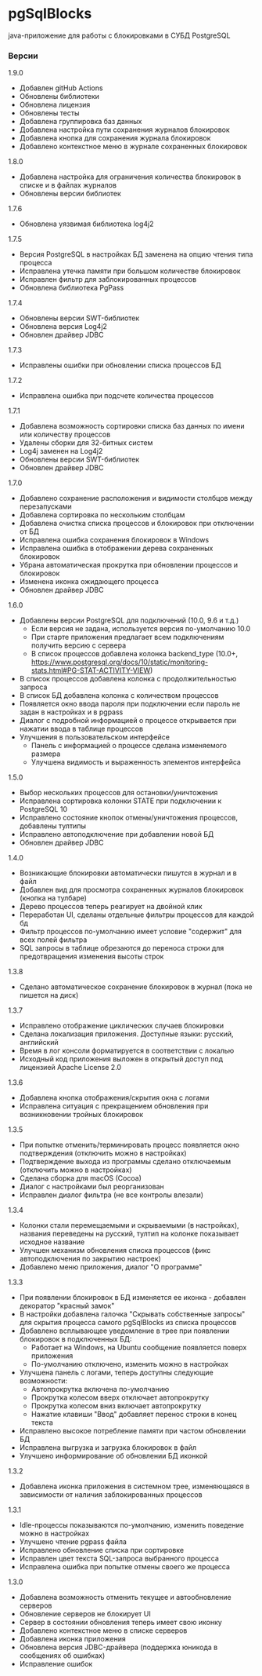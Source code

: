 # pgSqlBlocks

java-приложение для работы с блокировками в СУБД PostgreSQL

### Версии

1.9.0

* Добавлен gitHub Actions
* Обновлены библиотеки
* Обновлена лицензия
* Обновлены тесты
* Добавлена группировка баз данных
* Добавлена настройка пути сохранения журналов блокировок
* Добавлена кнопка для сохранения журнала блокировок
* Добавлено контекстное меню в журнале сохраненных блокировок

1.8.0

* Добавлена настройка для ограничения количества блокировок в списке и в файлах журналов
* Обновлены версии библиотек

1.7.6

* Обновлена уязвимая библиотека log4j2

1.7.5

* Версия PostgreSQL в настройках БД заменена на опцию чтения типа процесса
* Исправлена утечка памяти при большом количестве блокировок
* Исправлен фильтр для заблокированных процессов
* Обновлена библиотека PgPass

1.7.4

* Обновлены версии SWT-библиотек
* Обновлена версия Log4j2
* Обновлен драйвер JDBC

1.7.3

* Исправлены ошибки при обновлении списка процессов БД

1.7.2

* Исправлена ошибка при подсчете количества процессов

1.7.1

* Добавлена возможность сортировки списка баз данных по имени или количеству процессов
* Удалены сборки для 32-битных систем
* Log4j заменен на Log4j2
* Обновлены версии SWT-библиотек
* Обновлен драйвер JDBC

1.7.0

* Добавлено сохранение расположения и видимости столбцов между перезапусками
* Добавлена сортировка по нескольким столбцам
* Добавлена очистка списка процессов и блокировок при отключении от БД
* Исправлена ошибка сохранения блокировок в Windows
* Исправлена ошибка в отображении дерева сохраненных блокировок
* Убрана автоматическая прокрутка при обновлении процессов и блокировок
* Изменена иконка ожидающего процесса
* Обновлен драйвер JDBC

1.6.0

* Добавлены версии PostgreSQL для подключений (10.0, 9.6 и т.д.)
  * Если версия не задана, используется версия по-умолчанию 10.0
  * При старте приложения предлагает всем подключениям получить версию с сервера
  * В список процессов добавлена колонка backend_type (10.0+, https://www.postgresql.org/docs/10/static/monitoring-stats.html#PG-STAT-ACTIVITY-VIEW)
* В список процессов добавлена колонка с продолжительностью запроса
* В список БД добавлена колонка с количеством процессов
* Появляется окно ввода пароля при подключении если пароль не задан в настройках и в pgpass
* Диалог с подробной информацией о процессе открывается при нажатии ввода в таблице процессов 
* Улучшения в пользовательском интерфейсе
  * Панель с информацией о процессе сделана изменяемого размера
  * Улучшена видимость и выраженность элементов интерфейса

1.5.0

* Выбор нескольких процессов для остановки/уничтожения
* Исправлена сортировка колонки STATE при подключении к PostgreSQL 10
* Исправлено состояние кнопок отмены/уничтожения процессов, добавлены тултипы
* Исправлено автоподключение при добавлении новой БД
* Обновлен драйвер JDBC

1.4.0

* Возникающие блокировки автоматически пишутся в журнал и в файл
* Добавлен вид для просмотра сохраненных журналов блокировок (кнопка на тулбаре)
* Дерево процессов теперь реагирует на двойной клик
* Переработан UI, сделаны отдельные фильтры процессов для каждой бд
* Фильтр процессов по-умолчанию имеет условие "содержит" для всех полей фильтра
* SQL запросы в таблице обрезаются до переноса строки для предотвращения изменения высоты строк

1.3.8

* Сделано автоматическое сохранение блокировок в журнал (пока не пишется на диск)

1.3.7

* Исправлено отображение циклических случаев блокировки
* Сделана локализация приложения. Доступные языки: русский, английский
* Время в лог консоли форматируется в соответствии с локалью
* Исходный код приложения выложен в открытый доступ под лицензией Apache License 2.0

1.3.6

* Добавлена кнопка отображения/скрытия окна с логами
* Исправлена ситуация с прекращением обновления при возникновении тройных блокировок 

1.3.5

* При попытке отменить/терминировать процесс появляется окно подтверждения (отключить можно в настройках)
* Подтверждение выхода из программы сделано отключаемым (отключить можно в настройках)
* Сделана сборка для macOS (Cocoa)
* Диалог с настройками был реорганизован
* Исправлен диалог фильтра (не все контролы влезали)

1.3.4

* Колонки стали перемещаемыми и скрываемыми (в настройках), названия переведены на русский, тултип на колонке показывает исходное название
* Улучшен механизм обновления списка процессов (фикс автоподключения по закрытию настроек)
* Добавлено меню приложения, диалог "О программе"

1.3.3

* При появлении блокировок в БД изменяется ее иконка - добавлен декоратор "красный замок"
* В настройки добавлена галочка "Скрывать собственные запросы" для скрытия процесса самого pgSqlBlocks из списка процессов
* Добавлено всплывающее уведомление в трее при появлении блокировок в подключенных БД:
  * Работает на Windows, на Ubuntu сообщение появляется поверх приложения
  * По-умолчанию отключено, изменить можно в настройках
* Улучшена панель с логами, теперь доступны следующие возможности:
  * Автопрокрутка включена по-умолчанию
  * Прокрутка колесом вверх отключает автопрокрутку
  * Прокрутка колесом вниз включает автопрокрутку
  * Нажатие клавиши "Ввод" добавляет перенос строки в конец текста
* Исправлено высокое потребление памяти при частом обновлении БД
* Исправлена выгрузка и загрузка блокировок в файл
* Улучшено информирование об обновлении БД иконкой

1.3.2

  - Добавлена иконка приложения в системном трее, изменяющаяся в зависимости от наличия заблокированных процессов

1.3.1

  - Idle-процессы показываются по-умолчанию, изменить поведение можно в настройках
  - Улучшено чтение pgpass файла
  - Исправлено обновление списка при сортировке
  - Исправлен цвет текста SQL-запроса выбранного процесса
  - Исправлена ошибка при попытке отмены своего же процесса

1.3.0

  - Добавлена возможность отменить текущее и автообновление серверов
  - Обновление серверов не блокирует UI
  - Сервер в состоянии обновления теперь имеет свою иконку
  - Добавлено контекстное меню в списке серверов
  - Добавлена иконка приложения
  - Обновлена версия JDBC-драйвера (поддержка юникода в сообщениях об ошибках)
  - Исправление ошибок

